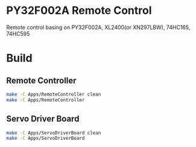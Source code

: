 # PY32F002A Remote Control

Remote control basing on PY32F002A, XL2400(or XN297LBW), 74HC165, 74HC595

# Build

## Remote Controller

```bash
make -C Apps/RemoteController clean
make -C Apps/RemoteController
```

## Servo Driver Board

```bash
make -C Apps/ServoDriverBoard clean
make -C Apps/ServoDriverBoard
```
